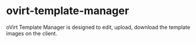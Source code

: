 # ovirt-template-manager
oVirt Template Manager is designed to edit, upload, download the template images on the client.
